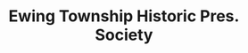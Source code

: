 ---
layout: repo
title: "Ewing Township Historic Pres. Society"
id: 12422
permalink: repos/12422/
---